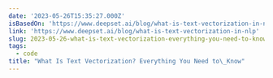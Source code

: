 ```yaml
---
date: '2023-05-26T15:35:27.000Z'
isBasedOn: 'https://www.deepset.ai/blog/what-is-text-vectorization-in-nlp'
link: 'https://www.deepset.ai/blog/what-is-text-vectorization-in-nlp'
slug: 2023-05-26-what-is-text-vectorization-everything-you-need-to-know
tags:
  - code
title: "What Is Text Vectorization? Everything You Need to\_Know"
---
```


